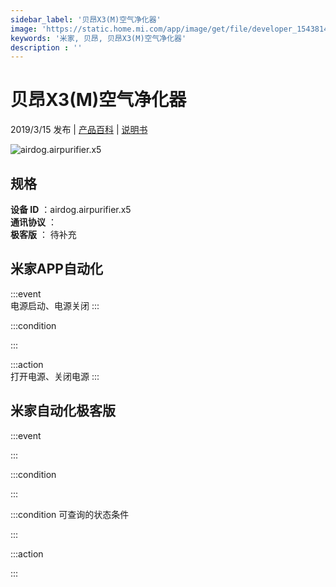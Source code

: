 ```yaml
---
sidebar_label: '贝昂X3(M)空气净化器'
image: 'https://static.home.mi.com/app/image/get/file/developer_154381482155s9hs7i.png'
keywords: '米家, 贝昂, 贝昂X3(M)空气净化器'
description : ''
---
```

# 贝昂X3(M)空气净化器

2019/3/15 发布 | [产品百科](https://home.mi.com/webapp/content/baike/product/index.html?model=airdog.airpurifier.x5/) | [说明书](https://home.mi.com/views/introduction.html?model=airdog.airpurifier.x5&region=cn)

![airdog.airpurifier.x5](https://static.home.mi.com/app/image/get/file/developer_154381482155s9hs7i.png)

## 规格  
> 
**设备 ID** ：airdog.airpurifier.x5  
**通讯协议** ：  
**极客版**  ： 待补充 


## 米家APP自动化  

:::event  
电源启动、电源关闭
:::

:::condition  

:::

:::action   
打开电源、关闭电源
:::

## 米家自动化极客版  

:::event  

:::

:::condition  

:::

:::condition 可查询的状态条件  

:::

:::action  

:::

        
